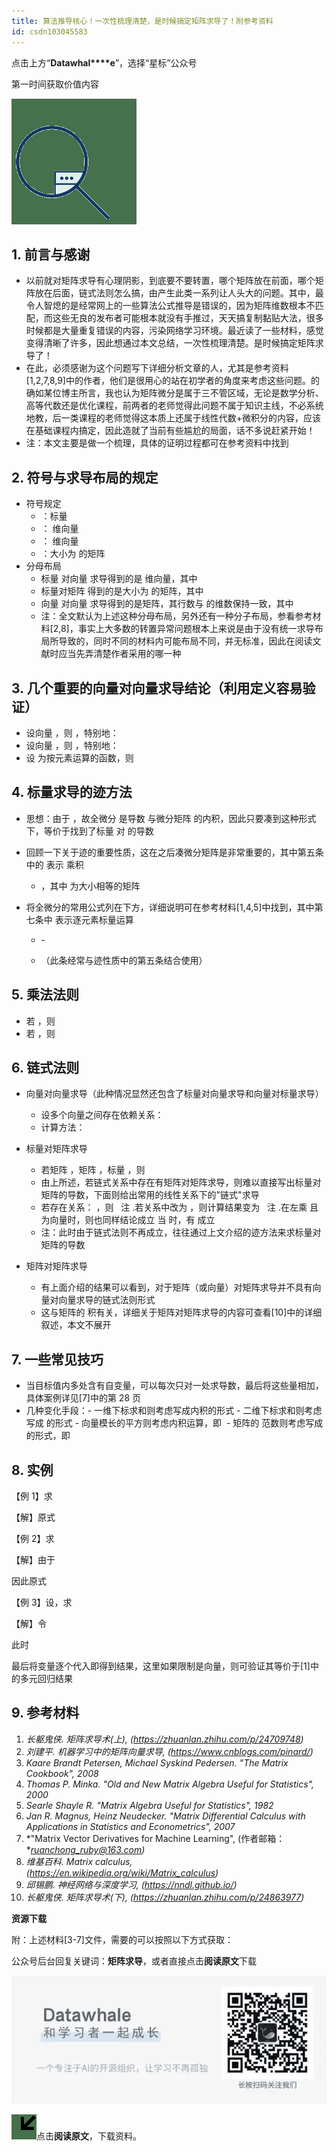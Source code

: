 ```yaml
---
title: 算法推导核心！一次性梳理清楚，是时候搞定矩阵求导了！附参考资料
id: csdn103045583
---
```


点击上方“**Datawhal****e**”，选择“星标”公众号

第一时间获取价值内容

![640?](../img/8848b38b8e7e18a790e4a60c44ba9cb3.png)

## 1\. 前言与感谢

*   以前就对矩阵求导有心理阴影，到底要不要转置，哪个矩阵放在前面，哪个矩阵放在后面，链式法则怎么搞，由产生此类一系列让人头大的问题。其中，最令人智熄的是经常网上的一些算法公式推导是错误的，因为矩阵维数根本不匹配，而这些无良的发布者可能根本就没有手推过，天天搞复制黏贴大法，很多时候都是大量重复错误的内容，污染网络学习环境。最近读了一些材料，感觉变得清晰了许多，因此想通过本文总结，一次性梳理清楚。是时候搞定矩阵求导了！
*   在此，必须感谢为这个问题写下详细分析文章的人，尤其是参考资料[1,2,7,8,9]中的作者，他们是很用心的站在初学者的角度来考虑这些问题。的确如某位博主所言，我也认为矩阵微分是属于三不管区域，无论是数学分析、高等代数还是优化课程，前两者的老师觉得此问题不属于知识主线，不必系统地教，后一类课程的老师觉得这本质上还属于线性代数+微积分的内容，应该在基础课程内搞定，因此造就了当前有些尴尬的局面，话不多说赶紧开始！
*   注：本文主要是做一个梳理，具体的证明过程都可在参考资料中找到

## 2\. 符号与求导布局的规定

*   符号规定
    *   ：标量
    *   ： 维向量
    *   ： 维向量
    *   ：大小为 的矩阵
*   分母布局    
    *   标量 对向量 求导得到的是 维向量，其中
    *   标量对矩阵 得到的是大小为 的矩阵，其中
    *   向量 对向量 求导得到的是矩阵，其行数与 的维数保持一致，其中
    *   注：全文默认为上述这种分母布局，另外还有一种分子布局，参看参考材料[2,8]，事实上大多数的转置异常问题根本上来说是由于没有统一求导布局所导致的，同时不同的材料内可能布局不同，并无标准，因此在阅读文献时应当先弄清楚作者采用的哪一种

## 3\. 几个重要的向量对向量求导结论（利用定义容易验证）

*   设向量 ，则 ，特别地：
*   设向量 ，则 ，特别地：
*   设 为按元素运算的函数，则

## 4\. 标量求导的迹方法 

*   思想：由于 ，故全微分 是导数 与微分矩阵 的内积，因此只要凑到这种形式下，等价于找到了标量 对 的导数
*   回顾一下关于迹的重要性质，这在之后凑微分矩阵是非常重要的，其中第五条中的 表示 乘积

    *   ，其中 为大小相等的矩阵
*   将全微分的常用公式列在下方，详细说明可在参考材料[1,4,5]中找到，其中第七条中 表示逐元素标量运算
    *   - 

    *   （此条经常与迹性质中的第五条结合使用）

## 5\. 乘法法则 

*   若 ，则
*   若 ，则

## 6\. 链式法则 

*   向量对向量求导（此种情况显然还包含了标量对向量求导和向量对标量求导）

    *   设多个向量之间存在依赖关系：
    *   计算方法：
*   标量对矩阵求导

    *   若矩阵 ，矩阵 ，标量 ，则
    *   由上所述，若链式关系中存在有矩阵对矩阵求导，则难以直接写出标量对矩阵的导数，下面则给出常用的线性关系下的"链式"求导
    *   若存在关系： ，则   注 .若关系中改为 ，则计算结果变为   注 .在左乘 且 为向量时，则也同样结论成立 当 时，有 成立
    *   注：此时由于链式法则不再成立，往往通过上文介绍的迹方法来求标量对矩阵的导数
*   矩阵对矩阵求导

    *   有上面介绍的结果可以看到，对于矩阵（或向量）对矩阵求导并不具有向量对向量求导的链式法则形式
    *   这与矩阵的 积有关，详细关于矩阵对矩阵求导的内容可查看[10]中的详细叙述，本文不展开

## 7\. 一些常见技巧

*   当目标值内多处含有自变量，可以每次只对一处求导数，最后将这些量相加，具体案例详见[7]中的第 28 页
*   几种变化手段：- 一维下标求和则考虑写成内积的形式 - 二维下标求和则考虑写成 的形式 - 向量模长的平方则考虑内积运算，即  - 矩阵的 范数则考虑写成 的形式，即

## 8\. 实例

【例 1】求

【解】原式

【例 2】求

【解】由于

因此原式

【例 3】设，求

【解】令

此时

最后将变量逐个代入即得到结果，这里如果限制是向量，则可验证其等价于[1]中的多元回归结果

## 9\. 参考材料

1.  *长躯鬼侠. 矩阵求导术(上), (https://zhuanlan.zhihu.com/p/24709748)*
2.  *刘建平. 机器学习中的矩阵向量求导, (https://www.cnblogs.com/pinard/)*
3.  *Kaare Brandt Petersen, Michael Syskind Pedersen. "The Matrix Cookbook", 2008*
4.  *Thomas P. Minka. "Old and New Matrix Algebra Useful for Statistics", 2000*
5.  *Searle Shayle R. "Matrix Algebra Useful for Statistics", 1982*
6.  *Jan R. Magnus, Heinz Neudecker. "Matrix Differential Calculus with Applications in Statistics and Econometrics", 2007*
7.  *"Matrix Vector Derivatives for Machine Learning", (作者邮箱：**ruanchong_ruby@163.com)*
8.  *维基百科. Matrix calculus, (https://en.wikipedia.org/wiki/Matrix_calculus)*
9.  *邱锡鹏. 神经网络与深度学习, (https://nndl.github.io/)*
10.  *长躯鬼侠. 矩阵求导术(下), (https://zhuanlan.zhihu.com/p/24863977)*

**资源下载**

附：上述材料[3-7]文件，需要的可以按照以下方式获取：

公众号后台回复关键词：**矩阵求导**，或者直接点击**阅读原文**下载

![640?wx_fmt=other](../img/f22ca8f3c92cb6550b0e494c7b8f81c0.png)

![640?wx_fmt=gif](../img/71943e015d6136d7b7a05ff83b7d7f7f.png)点击**阅读原文**，下载资料。